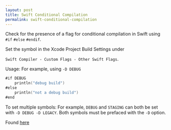 ```yaml
---
layout: post
title: Swift Conditional Compilation
permalink: swift-conditional-compilation
---
```


Check for the presence of a flag for conditional compilation in Swift using `#if` `#else` `#endif`. 

Set the symbol in the Xcode Project Build Settings under

`Swift Compiler - Custom Flags - Other Swift Flags`. 

Usage:
For example, using `-D DEBUG`

```swift
#if DEBUG
    println("debug build")
#else
    println("not a debug build")
#end
```

To set multiple symbols:
For example, `DEBUG` and `STAGING` can both be set with `-D DEBUG -D LEGACY`.
Both symbols must be prefaced with the `-D` option.

Found [here](http://stackoverflow.com/a/24152730/919790) 

